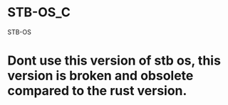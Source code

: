 # STB-OS_C
STB-OS 


# Dont use this version of stb os, this version is broken and obsolete compared to the rust version.
